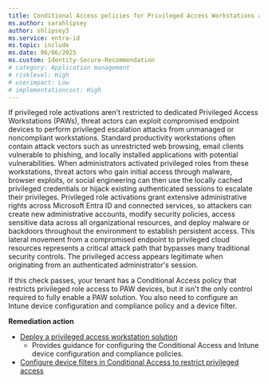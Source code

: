 ```yaml
---
title: Conditional Access policies for Privileged Access Workstations are configured  
ms.author: sarahlipsey
author: shlipsey3
ms.service: entra-id
ms.topic: include
ms.date: 06/06/2025
ms.custom: Identity-Secure-Recommendation
# category: Application management
# risklevel: High
# userimpact: Low
# implementationcost: High
---
```

If privileged role activations aren't restricted to dedicated Privileged Access Workstations (PAWs), threat actors can exploit compromised endpoint devices to perform privileged escalation attacks from unmanaged or noncompliant workstations. Standard productivity workstations often contain attack vectors such as unrestricted web browsing, email clients vulnerable to phishing, and locally installed applications with potential vulnerabilities. When administrators activated privileged roles from these workstations, threat actors who gain initial access through malware, browser exploits, or social engineering can then use the locally cached privileged credentials or hijack existing authenticated sessions to escalate their privileges. Privileged role activations grant extensive administrative rights across Microsoft Entra ID and connected services, so attackers can create new administrative accounts, modify security policies, access sensitive data across all organizational resources, and deploy malware or backdoors throughout the environment to establish persistent access. This lateral movement from a compromised endpoint to privileged cloud resources represents a critical attack path that bypasses many traditional security controls. The privileged access appears legitimate when originating from an authenticated administrator's session.

If this check passes, your tenant has a Conditional Access policy that restricts privileged role access to PAW devices, but it isn't the only control required to fully enable a PAW solution. You also need to configure an Intune device configuration and compliance policy and a device filter.

**Remediation action**

- [Deploy a privileged access workstation solution](/security/privileged-access-workstations/privileged-access-deployment)
    - Provides guidance for configuring the Conditional Access and Intune device configuration and compliance policies.
- [Configure device filters in Conditional Access to restrict privileged access](../../identity/conditional-access/concept-condition-filters-for-devices.md)